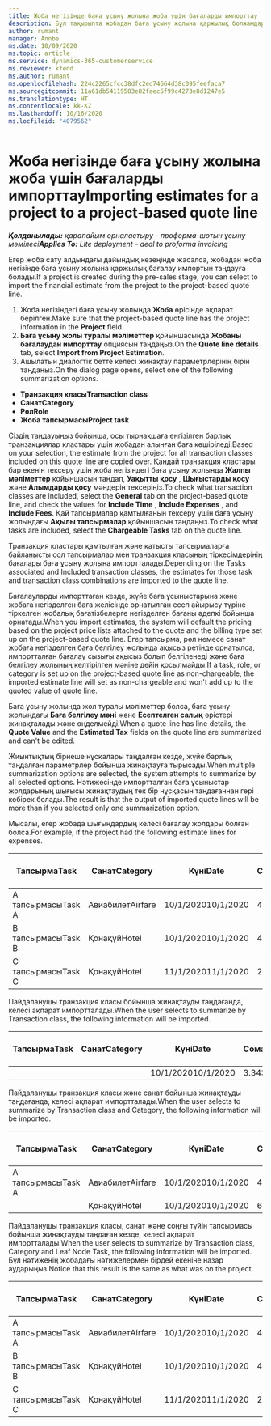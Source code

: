```yaml
---
title: Жоба негізінде баға ұсыну жолына жоба үшін бағаларды импорттау
description: Бұл тақырыпта жобадан баға ұсыну жолына қаржылық болжамдарды қалай импорттау керектігі жайлы ақпарат берілген.
author: rumant
manager: Annbe
ms.date: 10/09/2020
ms.topic: article
ms.service: dynamics-365-customerservice
ms.reviewer: kfend
ms.author: rumant
ms.openlocfilehash: 224c2265cfcc38dfc2ed74664d38c095feefaca7
ms.sourcegitcommit: 11a61db54119503e82faec5f99c4273e8d1247e5
ms.translationtype: HT
ms.contentlocale: kk-KZ
ms.lasthandoff: 10/16/2020
ms.locfileid: "4079562"
---
```

# <a name="importing-estimates-for-a-project-to-a-project-based-quote-line"></a><span data-ttu-id="7ad1e-103">Жоба негізінде баға ұсыну жолына жоба үшін бағаларды импорттау</span><span class="sxs-lookup"><span data-stu-id="7ad1e-103">Importing estimates for a project to a project-based quote line</span></span>

<span data-ttu-id="7ad1e-104">_**Қолданылады:** қарапайым орналастыру - проформа-шотын ұсыну мәмілесі_</span><span class="sxs-lookup"><span data-stu-id="7ad1e-104">_**Applies To:** Lite deployment - deal to proforma invoicing_</span></span>

<span data-ttu-id="7ad1e-105">Егер жоба сату алдындағы дайындық кезеңінде жасалса, жобадан жоба негізінде баға ұсыну жолына қаржылық бағалау импортын таңдауға болады.</span><span class="sxs-lookup"><span data-stu-id="7ad1e-105">If a project is created during the pre-sales stage, you can select to import the financial estimate from the project to the project-based quote line.</span></span>

1. <span data-ttu-id="7ad1e-106">Жоба негізіндегі баға ұсыну жолында **Жоба** өрісінде ақпарат берілген.</span><span class="sxs-lookup"><span data-stu-id="7ad1e-106">Make sure that the project-based quote line has the project information in the **Project** field.</span></span>
2. <span data-ttu-id="7ad1e-107">**Баға ұсыну жолы туралы мәліметтер** қойыншасында **Жобаны бағалаудан импорттау** опциясын таңдаңыз.</span><span class="sxs-lookup"><span data-stu-id="7ad1e-107">On the **Quote line details** tab, select **Import from Project Estimation**.</span></span>
3. <span data-ttu-id="7ad1e-108">Ашылатын диалогтік бетте келесі жинақтау параметрлерінің бірін таңдаңыз.</span><span class="sxs-lookup"><span data-stu-id="7ad1e-108">On the dialog page opens, select one of the following summarization options.</span></span>

  - <span data-ttu-id="7ad1e-109">**Транзакция класы**</span><span class="sxs-lookup"><span data-stu-id="7ad1e-109">**Transaction class**</span></span>
  - <span data-ttu-id="7ad1e-110">**Санат**</span><span class="sxs-lookup"><span data-stu-id="7ad1e-110">**Category**</span></span>
  - <span data-ttu-id="7ad1e-111">**Рөл**</span><span class="sxs-lookup"><span data-stu-id="7ad1e-111">**Role**</span></span> 
  - <span data-ttu-id="7ad1e-112">**Жоба тапсырмасы**</span><span class="sxs-lookup"><span data-stu-id="7ad1e-112">**Project task**</span></span>

<span data-ttu-id="7ad1e-113">Сіздің таңдауыңыз бойынша, осы тырнақшаға енгізілген барлық транзакциялар кластары үшін жобадан алынған баға көшіріледі.</span><span class="sxs-lookup"><span data-stu-id="7ad1e-113">Based on your selection, the estimate from the project for all transaction classes included on this quote line are copied over.</span></span> <span data-ttu-id="7ad1e-114">Қандай транзакция кластары бар екенін тексеру үшін жоба негізіндегі баға ұсыну жолында **Жалпы мәліметтер** қойыншасын таңдап, **Уақытты қосу** , **Шығыстарды қосу** және **Алымдарды қосу** мәндерін тексеріңіз.</span><span class="sxs-lookup"><span data-stu-id="7ad1e-114">To check what transaction classes are included, select the **General** tab on the project-based quote line, and check the values for **Include Time** , **Include Expenses** , and **Include Fees**.</span></span>  <span data-ttu-id="7ad1e-115">Қай тапсырмалар қамтылғанын тексеру үшін баға ұсыну жолындағы **Ақылы тапсырмалар** қойыншасын таңдаңыз.</span><span class="sxs-lookup"><span data-stu-id="7ad1e-115">To check what tasks are included, select the **Chargeable Tasks** tab on the quote line.</span></span>

<span data-ttu-id="7ad1e-116">Транзакция кластары қамтылған және қатысты тапсырмаларға байланысты сол тапсырмалар мен транзакция класының тіркесімдерінің бағалары баға ұсыну жолына импортталады.</span><span class="sxs-lookup"><span data-stu-id="7ad1e-116">Depending on the Tasks associated and Included transaction classes, the estimates for those task and transaction class combinations are imported to the quote line.</span></span>

<span data-ttu-id="7ad1e-117">Бағалауларды импорттаған кезде, жүйе баға ұсыныстарына және жобаға негізделген баға желісінде орнатылған есеп айырысу түріне тіркелген жобалық бағатізбелерге негізделген бағаны әдепкі бойынша орнатады.</span><span class="sxs-lookup"><span data-stu-id="7ad1e-117">When you import estimates, the system will default the pricing based on the project price lists attached to the quote and the billing type set up on the project-based quote line.</span></span> <span data-ttu-id="7ad1e-118">Егер тапсырма, рөл немесе санат жобаға негізделген баға белгілеу жолында ақысыз ретінде орнатылса, импортталған бағалау сызығы ақысыз болып белгіленеді және баға белгілеу жолының келтірілген мәніне дейін қосылмайды.</span><span class="sxs-lookup"><span data-stu-id="7ad1e-118">If a task, role, or category is set up on the project-based quote line as non-chargeable, the imported estimate line will set as non-chargeable and won't add up to the quoted value of quote line.</span></span>

<span data-ttu-id="7ad1e-119">Баға ұсыну жолында жол туралы мәліметтер болса, баға ұсыну жолындағы **Баға белгілеу мәні** және **Есептелген салық** өрістері жинақталады және өңделмейді.</span><span class="sxs-lookup"><span data-stu-id="7ad1e-119">When a quote line has line details, the **Quote Value** and the **Estimated Tax** fields on the quote line are summarized and can't be edited.</span></span>

<span data-ttu-id="7ad1e-120">Жиынтықтың бірнеше нұсқалары таңдалған кезде, жүйе барлық таңдалған параметрлер бойынша жинақтауға тырысады.</span><span class="sxs-lookup"><span data-stu-id="7ad1e-120">When multiple summarization options are selected, the system attempts to summarize by all selected options.</span></span> <span data-ttu-id="7ad1e-121">Нәтижесінде импортталған баға ұсыныстар жолдарының шығысы жинақтаудың тек бір нұсқасын таңдағаннан гөрі көбірек болады.</span><span class="sxs-lookup"><span data-stu-id="7ad1e-121">The result is that the output of imported quote lines will be more than if you selected only one summarization option.</span></span>

<span data-ttu-id="7ad1e-122">Мысалы, егер жобада шығындардың келесі бағалау жолдары болған болса.</span><span class="sxs-lookup"><span data-stu-id="7ad1e-122">For example, if the project had the following estimate lines for expenses.</span></span>

| <span data-ttu-id="7ad1e-123">Тапсырма</span><span class="sxs-lookup"><span data-stu-id="7ad1e-123">Task</span></span> | <span data-ttu-id="7ad1e-124">Санат</span><span class="sxs-lookup"><span data-stu-id="7ad1e-124">Category</span></span> | <span data-ttu-id="7ad1e-125">Күні</span><span class="sxs-lookup"><span data-stu-id="7ad1e-125">Date</span></span> | <span data-ttu-id="7ad1e-126">Сомасы</span><span class="sxs-lookup"><span data-stu-id="7ad1e-126">Quantity</span></span> | <span data-ttu-id="7ad1e-127">Бірлік бағасы</span><span class="sxs-lookup"><span data-stu-id="7ad1e-127">Unit price</span></span> | <span data-ttu-id="7ad1e-128">Сомасы</span><span class="sxs-lookup"><span data-stu-id="7ad1e-128">Amount</span></span> |
| --- | --- | --- | --- | --- | --- |
| <span data-ttu-id="7ad1e-129">А тапсырмасы</span><span class="sxs-lookup"><span data-stu-id="7ad1e-129">Task A</span></span> | <span data-ttu-id="7ad1e-130">Авиабилет</span><span class="sxs-lookup"><span data-stu-id="7ad1e-130">Airfare</span></span> | <span data-ttu-id="7ad1e-131">10/1/2020</span><span class="sxs-lookup"><span data-stu-id="7ad1e-131">10/1/2020</span></span> | <span data-ttu-id="7ad1e-132">4</span><span class="sxs-lookup"><span data-stu-id="7ad1e-132">4</span></span> | <span data-ttu-id="7ad1e-133">400</span><span class="sxs-lookup"><span data-stu-id="7ad1e-133">400</span></span> | <span data-ttu-id="7ad1e-134">1600</span><span class="sxs-lookup"><span data-stu-id="7ad1e-134">1600</span></span> |
| <span data-ttu-id="7ad1e-135">B тапсырмасы</span><span class="sxs-lookup"><span data-stu-id="7ad1e-135">Task B</span></span> | <span data-ttu-id="7ad1e-136">Қонақүй</span><span class="sxs-lookup"><span data-stu-id="7ad1e-136">Hotel</span></span> | <span data-ttu-id="7ad1e-137">10/1/2020</span><span class="sxs-lookup"><span data-stu-id="7ad1e-137">10/1/2020</span></span> | <span data-ttu-id="7ad1e-138">4</span><span class="sxs-lookup"><span data-stu-id="7ad1e-138">4</span></span> | <span data-ttu-id="7ad1e-139">200</span><span class="sxs-lookup"><span data-stu-id="7ad1e-139">200</span></span> | <span data-ttu-id="7ad1e-140">800</span><span class="sxs-lookup"><span data-stu-id="7ad1e-140">800</span></span> |
| <span data-ttu-id="7ad1e-141">С тапсырмасы</span><span class="sxs-lookup"><span data-stu-id="7ad1e-141">Task C</span></span> | <span data-ttu-id="7ad1e-142">Қонақүй</span><span class="sxs-lookup"><span data-stu-id="7ad1e-142">Hotel</span></span> | <span data-ttu-id="7ad1e-143">11/1/2020</span><span class="sxs-lookup"><span data-stu-id="7ad1e-143">11/1/2020</span></span> | <span data-ttu-id="7ad1e-144">2</span><span class="sxs-lookup"><span data-stu-id="7ad1e-144">2</span></span> | <span data-ttu-id="7ad1e-145">200</span><span class="sxs-lookup"><span data-stu-id="7ad1e-145">200</span></span> | <span data-ttu-id="7ad1e-146">400</span><span class="sxs-lookup"><span data-stu-id="7ad1e-146">400</span></span> |

<span data-ttu-id="7ad1e-147">Пайдаланушы транзакция класы бойынша жинақтауды таңдағанда, келесі ақпарат импортталады.</span><span class="sxs-lookup"><span data-stu-id="7ad1e-147">When the user selects to summarize by Transaction class, the following information will be imported.</span></span>

| <span data-ttu-id="7ad1e-148">Тапсырма</span><span class="sxs-lookup"><span data-stu-id="7ad1e-148">Task</span></span> | <span data-ttu-id="7ad1e-149">Санат</span><span class="sxs-lookup"><span data-stu-id="7ad1e-149">Category</span></span> | <span data-ttu-id="7ad1e-150">Күні</span><span class="sxs-lookup"><span data-stu-id="7ad1e-150">Date</span></span> | <span data-ttu-id="7ad1e-151">Сомасы</span><span class="sxs-lookup"><span data-stu-id="7ad1e-151">Quantity</span></span> | <span data-ttu-id="7ad1e-152">Бірлік бағасы</span><span class="sxs-lookup"><span data-stu-id="7ad1e-152">Unit price</span></span> | <span data-ttu-id="7ad1e-153">Сомасы</span><span class="sxs-lookup"><span data-stu-id="7ad1e-153">Amount</span></span> |
| --- | --- | --- | --- | --- | --- |
|||<span data-ttu-id="7ad1e-154">10/1/2020</span><span class="sxs-lookup"><span data-stu-id="7ad1e-154">10/1/2020</span></span> | <span data-ttu-id="7ad1e-155">3.34</span><span class="sxs-lookup"><span data-stu-id="7ad1e-155">3.34</span></span> | <span data-ttu-id="7ad1e-156">840</span><span class="sxs-lookup"><span data-stu-id="7ad1e-156">840</span></span> | <span data-ttu-id="7ad1e-157">2800</span><span class="sxs-lookup"><span data-stu-id="7ad1e-157">2800</span></span> |

<span data-ttu-id="7ad1e-158">Пайдаланушы транзакция класы және санат бойынша жинақтауды таңдағанда, келесі ақпарат импортталады.</span><span class="sxs-lookup"><span data-stu-id="7ad1e-158">When the user selects to summarize by Transaction class and Category, the following information will be imported.</span></span>

| <span data-ttu-id="7ad1e-159">Тапсырма</span><span class="sxs-lookup"><span data-stu-id="7ad1e-159">Task</span></span> | <span data-ttu-id="7ad1e-160">Санат</span><span class="sxs-lookup"><span data-stu-id="7ad1e-160">Category</span></span> | <span data-ttu-id="7ad1e-161">Күні</span><span class="sxs-lookup"><span data-stu-id="7ad1e-161">Date</span></span> | <span data-ttu-id="7ad1e-162">Сомасы</span><span class="sxs-lookup"><span data-stu-id="7ad1e-162">Quantity</span></span> | <span data-ttu-id="7ad1e-163">Бірлік бағасы</span><span class="sxs-lookup"><span data-stu-id="7ad1e-163">Unit price</span></span> | <span data-ttu-id="7ad1e-164">Сомасы</span><span class="sxs-lookup"><span data-stu-id="7ad1e-164">Amount</span></span> |
| --- | --- | --- | --- | --- | --- |
| <span data-ttu-id="7ad1e-165">А тапсырмасы</span><span class="sxs-lookup"><span data-stu-id="7ad1e-165">Task A</span></span> | <span data-ttu-id="7ad1e-166">Авиабилет</span><span class="sxs-lookup"><span data-stu-id="7ad1e-166">Airfare</span></span> | <span data-ttu-id="7ad1e-167">10/1/2020</span><span class="sxs-lookup"><span data-stu-id="7ad1e-167">10/1/2020</span></span> | <span data-ttu-id="7ad1e-168">4</span><span class="sxs-lookup"><span data-stu-id="7ad1e-168">4</span></span> | <span data-ttu-id="7ad1e-169">400</span><span class="sxs-lookup"><span data-stu-id="7ad1e-169">400</span></span> | <span data-ttu-id="7ad1e-170">1600</span><span class="sxs-lookup"><span data-stu-id="7ad1e-170">1600</span></span> |
| | <span data-ttu-id="7ad1e-171">Қонақүй</span><span class="sxs-lookup"><span data-stu-id="7ad1e-171">Hotel</span></span> | <span data-ttu-id="7ad1e-172">10/1/2020</span><span class="sxs-lookup"><span data-stu-id="7ad1e-172">10/1/2020</span></span> | <span data-ttu-id="7ad1e-173">6</span><span class="sxs-lookup"><span data-stu-id="7ad1e-173">6</span></span> | <span data-ttu-id="7ad1e-174">200</span><span class="sxs-lookup"><span data-stu-id="7ad1e-174">200</span></span> | <span data-ttu-id="7ad1e-175">1200</span><span class="sxs-lookup"><span data-stu-id="7ad1e-175">1200</span></span> |

<span data-ttu-id="7ad1e-176">Пайдаланушы транзакция класы, санат және соңғы түйін тапсырмасы бойынша жинақтауды таңдаған кезде, келесі ақпарат импортталады.</span><span class="sxs-lookup"><span data-stu-id="7ad1e-176">When the user selects to summarize by Transaction class, Category and Leaf Node Task, the following information will be imported.</span></span> <span data-ttu-id="7ad1e-177">Бұл нәтиженің жобадағы нәтижелермен бірдей екеніне назар аударыңыз.</span><span class="sxs-lookup"><span data-stu-id="7ad1e-177">Notice that this result is the same as what was on the project.</span></span>

| <span data-ttu-id="7ad1e-178">Тапсырма</span><span class="sxs-lookup"><span data-stu-id="7ad1e-178">Task</span></span> | <span data-ttu-id="7ad1e-179">Санат</span><span class="sxs-lookup"><span data-stu-id="7ad1e-179">Category</span></span> | <span data-ttu-id="7ad1e-180">Күні</span><span class="sxs-lookup"><span data-stu-id="7ad1e-180">Date</span></span> | <span data-ttu-id="7ad1e-181">Сомасы</span><span class="sxs-lookup"><span data-stu-id="7ad1e-181">Quantity</span></span> | <span data-ttu-id="7ad1e-182">Бірлік бағасы</span><span class="sxs-lookup"><span data-stu-id="7ad1e-182">Unit price</span></span> | <span data-ttu-id="7ad1e-183">Сомасы</span><span class="sxs-lookup"><span data-stu-id="7ad1e-183">Amount</span></span> |
| --- | --- | --- | --- | --- | --- |
| <span data-ttu-id="7ad1e-184">А тапсырмасы</span><span class="sxs-lookup"><span data-stu-id="7ad1e-184">Task A</span></span> | <span data-ttu-id="7ad1e-185">Авиабилет</span><span class="sxs-lookup"><span data-stu-id="7ad1e-185">Airfare</span></span> | <span data-ttu-id="7ad1e-186">10/1/2020</span><span class="sxs-lookup"><span data-stu-id="7ad1e-186">10/1/2020</span></span> | <span data-ttu-id="7ad1e-187">4</span><span class="sxs-lookup"><span data-stu-id="7ad1e-187">4</span></span> | <span data-ttu-id="7ad1e-188">400</span><span class="sxs-lookup"><span data-stu-id="7ad1e-188">400</span></span> | <span data-ttu-id="7ad1e-189">1600</span><span class="sxs-lookup"><span data-stu-id="7ad1e-189">1600</span></span> |
| <span data-ttu-id="7ad1e-190">B тапсырмасы</span><span class="sxs-lookup"><span data-stu-id="7ad1e-190">Task B</span></span> | <span data-ttu-id="7ad1e-191">Қонақүй</span><span class="sxs-lookup"><span data-stu-id="7ad1e-191">Hotel</span></span> | <span data-ttu-id="7ad1e-192">10/1/2020</span><span class="sxs-lookup"><span data-stu-id="7ad1e-192">10/1/2020</span></span> | <span data-ttu-id="7ad1e-193">4</span><span class="sxs-lookup"><span data-stu-id="7ad1e-193">4</span></span> | <span data-ttu-id="7ad1e-194">200</span><span class="sxs-lookup"><span data-stu-id="7ad1e-194">200</span></span> | <span data-ttu-id="7ad1e-195">800</span><span class="sxs-lookup"><span data-stu-id="7ad1e-195">800</span></span> |
| <span data-ttu-id="7ad1e-196">С тапсырмасы</span><span class="sxs-lookup"><span data-stu-id="7ad1e-196">Task C</span></span> | <span data-ttu-id="7ad1e-197">Қонақүй</span><span class="sxs-lookup"><span data-stu-id="7ad1e-197">Hotel</span></span> | <span data-ttu-id="7ad1e-198">11/1/2020</span><span class="sxs-lookup"><span data-stu-id="7ad1e-198">11/1/2020</span></span> | <span data-ttu-id="7ad1e-199">2</span><span class="sxs-lookup"><span data-stu-id="7ad1e-199">2</span></span> | <span data-ttu-id="7ad1e-200">200</span><span class="sxs-lookup"><span data-stu-id="7ad1e-200">200</span></span> | <span data-ttu-id="7ad1e-201">400</span><span class="sxs-lookup"><span data-stu-id="7ad1e-201">400</span></span> |
